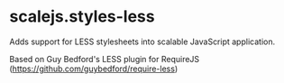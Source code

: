 scalejs.styles-less
===================

Adds support for LESS stylesheets into scalable JavaScript application.

Based on Guy Bedford's LESS plugin for RequireJS (https://github.com/guybedford/require-less)
